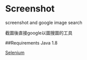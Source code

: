# Screenshot
screenshot and google image search

截圖後直接google以圖搜圖的工具

##Requirements
Java 1.8

[Selenium](http://www.seleniumhq.org/download/)
